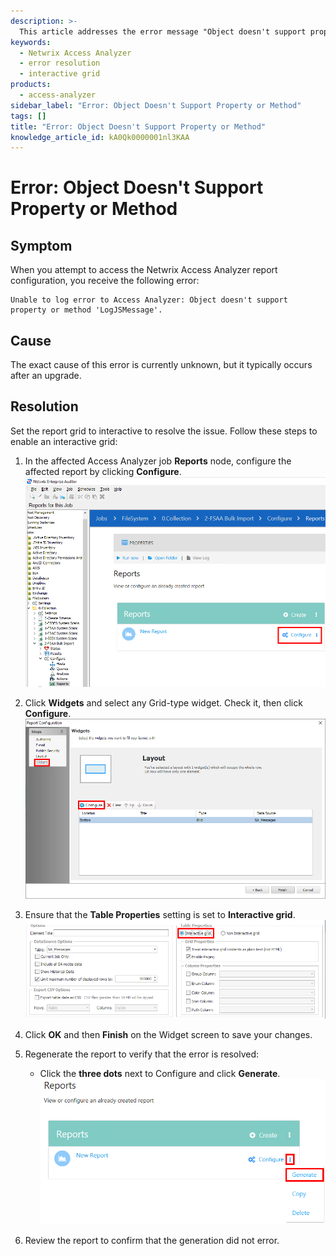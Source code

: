 ```yaml
---
description: >-
  This article addresses the error message "Object doesn't support property or method" encountered in the Netwrix Access Analyzer and provides steps to resolve it.
keywords:
  - Netwrix Access Analyzer
  - error resolution
  - interactive grid
products:
  - access-analyzer
sidebar_label: "Error: Object Doesn't Support Property or Method"
tags: []
title: "Error: Object Doesn't Support Property or Method"
knowledge_article_id: kA0Qk0000001nl3KAA
---
```


# Error: Object Doesn't Support Property or Method

## Symptom

When you attempt to access the Netwrix Access Analyzer report configuration, you receive the following error:

```
Unable to log error to Access Analyzer: Object doesn't support property or method 'LogJSMessage'.
```

## Cause

The exact cause of this error is currently unknown, but it typically occurs after an upgrade.

## Resolution

Set the report grid to interactive to resolve the issue. Follow these steps to enable an interactive grid:

1. In the affected Access Analyzer job **Reports** node, configure the affected report by clicking **Configure**.
   ![Configure report in Access Analyzer Reports node](./images/servlet_image_73e60a4574bb.png)

2. Click **Widgets** and select any Grid-type widget. Check it, then click **Configure**.
   ![Select and configure Grid-type widget in Access Analyzer](./images/servlet_image_bd5be116677a.png)

3. Ensure that the **Table Properties** setting is set to **Interactive grid**.
   ![Set Table Properties to Interactive grid in Access Analyzer](./images/servlet_image_a02a8fc4212e.png)

4. Click **OK** and then **Finish** on the Widget screen to save your changes.

5. Regenerate the report to verify that the error is resolved:
   - Click the **three dots** next to Configure and click **Generate**.
     ![Generate report in Access Analyzer](./images/servlet_image_b962017fe9d6.png)

6. Review the report to confirm that the generation did not error.